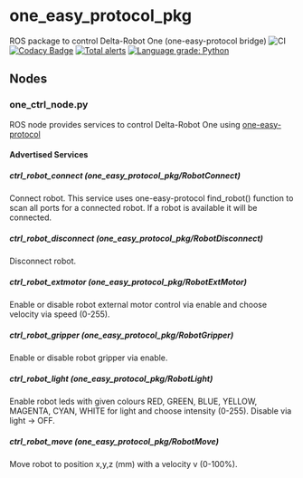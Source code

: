 # one_easy_protocol_pkg

ROS package to control Delta-Robot One (one-easy-protocol bridge) ![CI](https://github.com/deltarobotone/one_easy_protocol_pkg/workflows/CI/badge.svg?branch=master) [![Codacy Badge](https://app.codacy.com/project/badge/Grade/4401410029564e428891267ce456f202)](https://www.codacy.com/gh/deltarobotone/one_easy_protocol_pkg?utm_source=github.com&amp;utm_medium=referral&amp;utm_content=deltarobotone/one_easy_protocol_pkg&amp;utm_campaign=Badge_Grade) [![Total alerts](https://img.shields.io/lgtm/alerts/g/deltarobotone/one_easy_protocol_pkg.svg?logo=lgtm&logoWidth=18)](https://lgtm.com/projects/g/deltarobotone/one_easy_protocol_pkg/alerts/) [![Language grade: Python](https://img.shields.io/lgtm/grade/python/g/deltarobotone/one_easy_protocol_pkg.svg?logo=lgtm&logoWidth=18)](https://lgtm.com/projects/g/deltarobotone/one_easy_protocol_pkg/context:python)

## Nodes

### one_ctrl_node.py

ROS node provides services to control Delta-Robot One using [one-easy-protocol](https://github.com/deltarobotone/one-easy-protocol)

#### Advertised Services

##### ctrl_robot_connect (one_easy_protocol_pkg/RobotConnect)

Connect robot. This service uses one-easy-protocol find_robot() function to scan all ports for a connected robot. If a robot is available it will be connected.

##### ctrl_robot_disconnect (one_easy_protocol_pkg/RobotDisconnect)

Disconnect robot.

##### ctrl_robot_extmotor (one_easy_protocol_pkg/RobotExtMotor)

Enable or disable robot external motor control via enable and choose velocity via speed (0-255).

##### ctrl_robot_gripper (one_easy_protocol_pkg/RobotGripper)

Enable or disable robot gripper via enable.

##### ctrl_robot_light (one_easy_protocol_pkg/RobotLight)

Enable robot leds with given colours RED, GREEN, BLUE, YELLOW, MAGENTA, CYAN, WHITE for light and choose intensity (0-255). Disable via light -> OFF.

##### ctrl_robot_move (one_easy_protocol_pkg/RobotMove)

Move robot to position x,y,z (mm) with a velocity v (0-100%).

